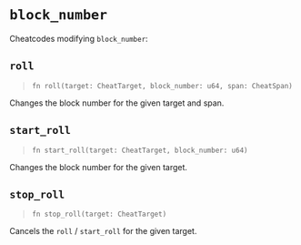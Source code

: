# `block_number`

Cheatcodes modifying `block_number`:

## `roll`
> `fn roll(target: CheatTarget, block_number: u64, span: CheatSpan)`

Changes the block number for the given target and span.

## `start_roll`
> `fn start_roll(target: CheatTarget, block_number: u64)`

Changes the block number for the given target.

## `stop_roll`
> `fn stop_roll(target: CheatTarget)`

Cancels the `roll` / `start_roll` for the given target.
